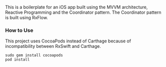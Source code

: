 This is a boilerplate for an iOS app built using the MVVM architecture, Reactive Programming and the Coordinator pattern.
The Coordinator pattern is built using RxFlow.

### How to Use

This project uses CocoaPods instead of Carthage because of incompatibility between RxSwift and Carthage.

```
sudo gem install cocoapods
pod install
```
